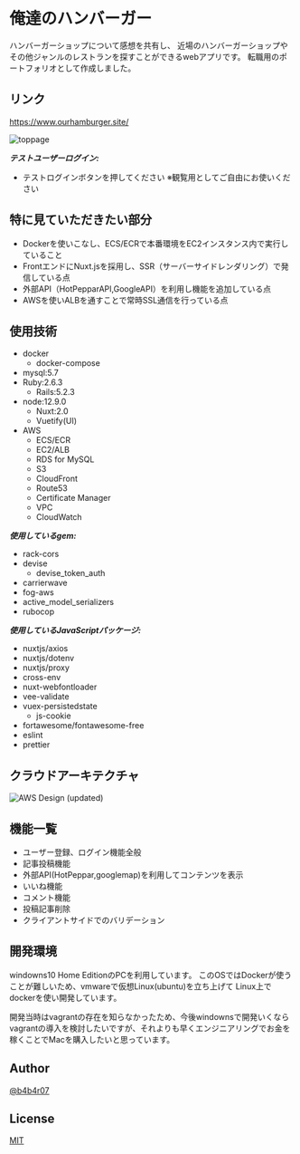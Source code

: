 
# 俺達のハンバーガー

ハンバーガーショップについて感想を共有し、
近場のハンバーガーショップやその他ジャンルのレストランを探すことができるwebアプリです。
転職用のポートフォリオとして作成しました。

## リンク

https://www.ourhamburger.site/

![toppage](https://user-images.githubusercontent.com/53758098/70888286-56c64500-2023-11ea-9f00-a9ade19cf59e.png)


***テストユーザーログイン:***

- テストログインボタンを押してください
※観覧用としてご自由にお使いください

## 特に見ていただきたい部分

- Dockerを使いこなし、ECS/ECRで本番環境をEC2インスタンス内で実行していること
- FrontエンドにNuxt.jsを採用し、SSR（サーバーサイドレンダリング）で発信している点
- 外部API（HotPepparAPI,GoogleAPI）を利用し機能を追加している点
- AWSを使いALBを通すことで常時SSL通信を行っている点

## 使用技術

- docker
  - docker-compose
- mysql:5.7
- Ruby:2.6.3
  - Rails:5.2.3  
- node:12.9.0
  - Nuxt:2.0
  - Vuetify(UI)
- AWS
  - ECS/ECR
  - EC2/ALB
  - RDS for MySQL
  - S3
  - CloudFront
  - Route53
  - Certificate Manager
  - VPC
  - CloudWatch

***使用しているgem:***
- rack-cors
- devise
  - devise_token_auth
- carrierwave
- fog-aws
- active_model_serializers
- rubocop

***使用しているJavaScriptパッケージ:***
- nuxtjs/axios
- nuxtjs/dotenv
- nuxtjs/proxy
- cross-env
- nuxt-webfontloader
- vee-validate
- vuex-persistedstate
  - js-cookie
- fortawesome/fontawesome-free
- eslint
- prettier

## クラウドアーキテクチャ

![AWS Design (updated)](https://user-images.githubusercontent.com/53758098/70888739-5d08f100-2024-11ea-9a0a-9702e1baceb0.png)

## 機能一覧

- ユーザー登録、ログイン機能全般
- 記事投稿機能
- 外部API(HotPeppar,googlemap)を利用してコンテンツを表示
- いいね機能
- コメント機能
- 投稿記事削除
- クライアントサイドでのバリデーション

## 開発環境

windowns10 Home EditionのPCを利用しています。
このOSではDockerが使うことが難しいため、vmwareで仮想Linux(ubuntu)を立ち上げて
Linux上でdockerを使い開発しています。

開発当時はvagrantの存在を知らなかったため、今後windownsで開発いくならvagrantの導入を検討したいですが、それよりも早くエンジニアリングでお金を稼くことでMacを購入したいと思っています。

## Author

[@b4b4r07](https://twitter.com/b4b4r07)

## License

[MIT](http://b4b4r07.mit-license.org)